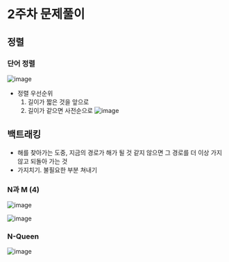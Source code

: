# 2주차 문제풀이

## 정렬

### 단어 정렬
![image](https://user-images.githubusercontent.com/57666289/152686019-1bcdf4cd-52ce-4417-b406-b2c222d6741f.png)
- 정렬 우선순위
  1. 길이가 짧은 것을 앞으로
  2. 길이가 같으면 사전순으로
![image](https://user-images.githubusercontent.com/57666289/152686026-35f9a501-8e21-4915-b6dc-7cc4eca1f925.png)


## 백트래킹

- 해를 찾아가는 도중, 지금의 경로가 해가 될 것 같지 않으면 그 경로를 더 이상 가지 않고 되돌아 가는 것
- 가지치기. 불필요한 부분 쳐내기


### N과 M (4)

![image](https://user-images.githubusercontent.com/57666289/152686255-13ab32f7-c7b1-46c8-aa7a-2bf276eab66e.png)

![image](https://user-images.githubusercontent.com/57666289/152686263-e16196fb-b98a-49b5-a13a-6daf60b50e89.png)

### N-Queen

![image](https://user-images.githubusercontent.com/57666289/152758985-d6660abd-bf33-45b3-ae44-b3f346c36ba7.png)
